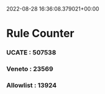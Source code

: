 2022-08-28 16:36:08.379021+00:00
# Rule Counter 
 ### UCATE : 507538

 ### Veneto : 23569

 ### Allowlist : 13924